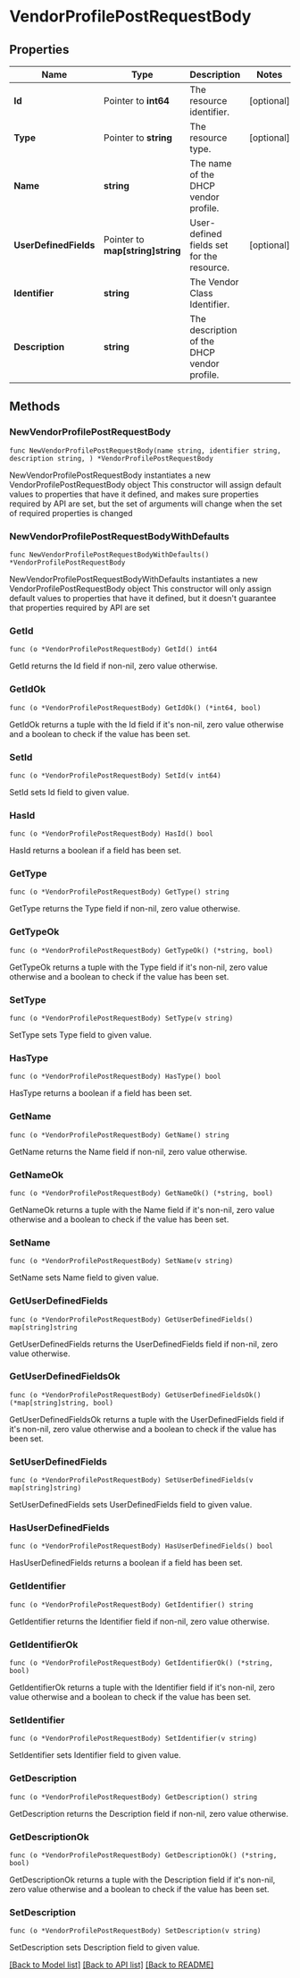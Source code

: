 # VendorProfilePostRequestBody

## Properties

Name | Type | Description | Notes
------------ | ------------- | ------------- | -------------
**Id** | Pointer to **int64** | The resource identifier. | [optional] 
**Type** | Pointer to **string** | The resource type. | [optional] 
**Name** | **string** | The name of the DHCP vendor profile. | 
**UserDefinedFields** | Pointer to **map[string]string** | User-defined fields set for the resource. | [optional] 
**Identifier** | **string** | The Vendor Class Identifier. | 
**Description** | **string** | The description of the DHCP vendor profile. | 

## Methods

### NewVendorProfilePostRequestBody

`func NewVendorProfilePostRequestBody(name string, identifier string, description string, ) *VendorProfilePostRequestBody`

NewVendorProfilePostRequestBody instantiates a new VendorProfilePostRequestBody object
This constructor will assign default values to properties that have it defined,
and makes sure properties required by API are set, but the set of arguments
will change when the set of required properties is changed

### NewVendorProfilePostRequestBodyWithDefaults

`func NewVendorProfilePostRequestBodyWithDefaults() *VendorProfilePostRequestBody`

NewVendorProfilePostRequestBodyWithDefaults instantiates a new VendorProfilePostRequestBody object
This constructor will only assign default values to properties that have it defined,
but it doesn't guarantee that properties required by API are set

### GetId

`func (o *VendorProfilePostRequestBody) GetId() int64`

GetId returns the Id field if non-nil, zero value otherwise.

### GetIdOk

`func (o *VendorProfilePostRequestBody) GetIdOk() (*int64, bool)`

GetIdOk returns a tuple with the Id field if it's non-nil, zero value otherwise
and a boolean to check if the value has been set.

### SetId

`func (o *VendorProfilePostRequestBody) SetId(v int64)`

SetId sets Id field to given value.

### HasId

`func (o *VendorProfilePostRequestBody) HasId() bool`

HasId returns a boolean if a field has been set.

### GetType

`func (o *VendorProfilePostRequestBody) GetType() string`

GetType returns the Type field if non-nil, zero value otherwise.

### GetTypeOk

`func (o *VendorProfilePostRequestBody) GetTypeOk() (*string, bool)`

GetTypeOk returns a tuple with the Type field if it's non-nil, zero value otherwise
and a boolean to check if the value has been set.

### SetType

`func (o *VendorProfilePostRequestBody) SetType(v string)`

SetType sets Type field to given value.

### HasType

`func (o *VendorProfilePostRequestBody) HasType() bool`

HasType returns a boolean if a field has been set.

### GetName

`func (o *VendorProfilePostRequestBody) GetName() string`

GetName returns the Name field if non-nil, zero value otherwise.

### GetNameOk

`func (o *VendorProfilePostRequestBody) GetNameOk() (*string, bool)`

GetNameOk returns a tuple with the Name field if it's non-nil, zero value otherwise
and a boolean to check if the value has been set.

### SetName

`func (o *VendorProfilePostRequestBody) SetName(v string)`

SetName sets Name field to given value.


### GetUserDefinedFields

`func (o *VendorProfilePostRequestBody) GetUserDefinedFields() map[string]string`

GetUserDefinedFields returns the UserDefinedFields field if non-nil, zero value otherwise.

### GetUserDefinedFieldsOk

`func (o *VendorProfilePostRequestBody) GetUserDefinedFieldsOk() (*map[string]string, bool)`

GetUserDefinedFieldsOk returns a tuple with the UserDefinedFields field if it's non-nil, zero value otherwise
and a boolean to check if the value has been set.

### SetUserDefinedFields

`func (o *VendorProfilePostRequestBody) SetUserDefinedFields(v map[string]string)`

SetUserDefinedFields sets UserDefinedFields field to given value.

### HasUserDefinedFields

`func (o *VendorProfilePostRequestBody) HasUserDefinedFields() bool`

HasUserDefinedFields returns a boolean if a field has been set.

### GetIdentifier

`func (o *VendorProfilePostRequestBody) GetIdentifier() string`

GetIdentifier returns the Identifier field if non-nil, zero value otherwise.

### GetIdentifierOk

`func (o *VendorProfilePostRequestBody) GetIdentifierOk() (*string, bool)`

GetIdentifierOk returns a tuple with the Identifier field if it's non-nil, zero value otherwise
and a boolean to check if the value has been set.

### SetIdentifier

`func (o *VendorProfilePostRequestBody) SetIdentifier(v string)`

SetIdentifier sets Identifier field to given value.


### GetDescription

`func (o *VendorProfilePostRequestBody) GetDescription() string`

GetDescription returns the Description field if non-nil, zero value otherwise.

### GetDescriptionOk

`func (o *VendorProfilePostRequestBody) GetDescriptionOk() (*string, bool)`

GetDescriptionOk returns a tuple with the Description field if it's non-nil, zero value otherwise
and a boolean to check if the value has been set.

### SetDescription

`func (o *VendorProfilePostRequestBody) SetDescription(v string)`

SetDescription sets Description field to given value.



[[Back to Model list]](../README.md#documentation-for-models) [[Back to API list]](../README.md#documentation-for-api-endpoints) [[Back to README]](../README.md)


